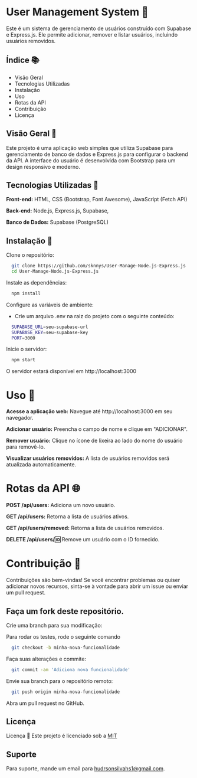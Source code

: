 
# User Management System 🎯

Este é um sistema de gerenciamento de usuários construído com Supabase e Express.js. Ele permite adicionar, remover e listar usuários, incluindo usuários removidos.
## Índice 📚

- Visão Geral
- Tecnologias Utilizadas
- Instalação
- Uso
- Rotas da API
- Contribuição
- Licença


## Visão Geral 🧩

Este projeto é uma aplicação web simples que utiliza Supabase para gerenciamento de banco de dados e Express.js para configurar o backend da API. A interface do usuário é desenvolvida com Bootstrap para um design responsivo e moderno.


## Tecnologias Utilizadas 🚀

**Front-end:**
HTML,
CSS (Bootstrap, Font Awesome),
JavaScript (Fetch API)

**Back-end:** 
Node.js,
Express.js,
Supabase,


**Banco de Dados:**
Supabase (PostgreSQL)

## Instalação 🔧

Clone o repositório:

```bash
  git clone https://github.com/sknnys/User-Manage-Node.js-Express.js
  cd User-Manage-Node.js-Express.js
```

Instale as dependências:

```bash
  npm install
```

Configure as variáveis de ambiente:
-  Crie um arquivo .env na raiz do projeto com o seguinte conteúdo:

```bash
  SUPABASE_URL=seu-supabase-url
  SUPABASE_KEY=seu-supabase-key
  PORT=3000
```

Inicie o servidor:

```bash
  npm start
```
O servidor estará disponível em http://localhost:3000
# Uso 📖

**Acesse a aplicação web:** Navegue até http://localhost:3000 em seu navegador.

**Adicionar usuário:** Preencha o campo de nome e clique em "ADICIONAR".

**Remover usuário:** Clique no ícone de lixeira ao lado do nome do usuário para removê-lo.

**Visualizar usuários removidos:** A lista de usuários removidos será atualizada automaticamente.

# Rotas da API 🌐

**POST /api/users:** Adiciona um novo usuário.

**GET /api/users:** Retorna a lista de usuários ativos.

**GET /api/users/removed:** Retorna a lista de usuários removidos.


**DELETE /api/users/:id:** Remove um usuário com o ID fornecido.

# Contribuição 🤝

Contribuições são bem-vindas! Se você encontrar problemas ou quiser adicionar novos recursos, sinta-se à vontade para abrir um issue ou enviar um pull request.
## Faça um fork deste repositório.
Crie uma branch para sua modificação:

Para rodar os testes, rode o seguinte comando

```bash
  git checkout -b minha-nova-funcionalidade
```
Faça suas alterações e commite:

```bash
  git commit -am 'Adiciona nova funcionalidade'
```
Envie sua branch para o repositório remoto:

```bash
  git push origin minha-nova-funcionalidade
```
Abra um pull request no GitHub.

## Licença

Licença 📜
Este projeto é licenciado sob a [MIT](https://choosealicense.com/licenses/mit/)


## Suporte

Para suporte, mande um email para hudrsonsilvahs1@gmail.com.

